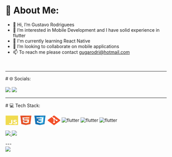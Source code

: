 # 💫 About Me:
- 👋 Hi, I’m Gustavo Rodriguees
- 👀 I’m interested in Mobile Development and I have solid experience in flutter
- 🌱 I'm currently learning React Native
- 💞️ I’m looking to collaborate on mobile applications
- 📫 To reach me please contact gugarodri@hotmail.com



<div align="left" valign="top"><br>
  <hr>
  # 🌐 Socials:<br><br>
  <a href="https://www.linkedin.com/in/gustavorodrii/" target="_blank"><img src="https://img.shields.io/badge/-LinkedIn-%230077B5?style=for-the-badge&logo=linkedin&logoColor=white" target="_blank"></a>
  <a href="https://play.google.com/store/apps/developer?id=Gustavo+Matos" target="_blank"><img src="https://img.shields.io/badge/-PlayStore-%230077B5?style=for-the-badge&logo=PlayStore&logoColor=white" target="_blank"></a><br>
  <hr>
  # 💻 Tech Stack:<br><br>
  <img align="center" alt="Js" height="30" width="40" src="https://raw.githubusercontent.com/devicons/devicon/master/icons/javascript/javascript-plain.svg">
  <img align="center" alt="HTML" height="30" width="40" src="https://raw.githubusercontent.com/devicons/devicon/master/icons/html5/html5-original.svg">
  <img align="center" alt="CSS" height="30" width="40" src="https://raw.githubusercontent.com/devicons/devicon/master/icons/css3/css3-original.svg">
  <img align="center" alt="git" height="30" width="40" src="https://raw.githubusercontent.com/devicons/devicon/master/icons/git/git-original.svg">
  <img align="center" alt="flutter" height="30" width="40" src="https://cdn.jsdelivr.net/gh/devicons/devicon/icons/flutter/flutter-original.svg">
  <img align="center" alt="flutter" height="30" width="40" src="https://cdn.jsdelivr.net/gh/devicons/devicon/icons/dart/dart-original.svg">
  <img align="center" alt="flutter" height="30" width="40" src="https://cdn.jsdelivr.net/gh/devicons/devicon/icons/react/react-original.svg">
</div><br>

<div align="left">
  <a href="https://github.com/gustavorodrii">
    <img height="150em" src="https://github-readme-stats-sigma-five.vercel.app/api?username=gustavorodrii&count_private=true&include_all_commits=true&show_icons=true&theme=radical&hide_border=false&show_owner=true"/>
    <img height="150em" src="https://github-readme-stats-sigma-five.vercel.app/api/top-langs/?username=gustavorodrii&theme=radical&hide_border=false&&layout=compact"/>
    
  </a>
</div>



---<br>
[![](https://visitcount.itsvg.in/api?id=gustavorodrii&icon=0&color=0)](https://visitcount.itsvg.in)
  
